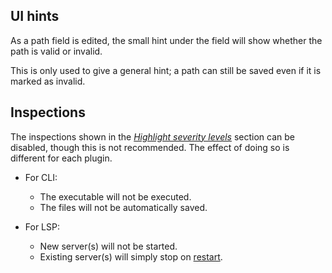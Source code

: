 ## UI hints

As a path field is edited, the small hint under the field
will show whether the path is valid or invalid.

This is only used to give a general hint;
a path can still be saved even if it is marked as invalid.


## Inspections

The inspections shown in the [<i>Highlight severity levels</i>][1] section
can be disabled, though this is not recommended.
The effect of doing so is different for each plugin.

* For CLI:
    * The executable will not be executed.
    * The files will not be automatically saved.

* For LSP:
    * New server(s) will not be started.
    * Existing server(s) will simply stop on [restart][2].


  [1]: ../configurations/common.md#highlight-severity-levels
  [2]: ../how-to.md#how-to-restart-the-language-server
